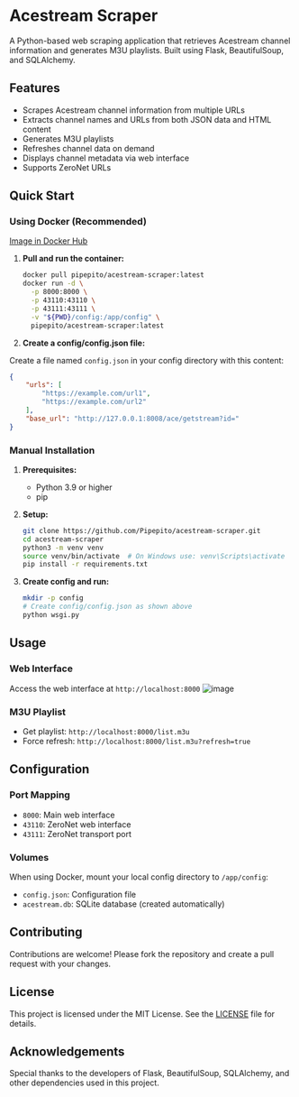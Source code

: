 # Acestream Scraper

A Python-based web scraping application that retrieves Acestream channel information and generates M3U playlists. Built using Flask, BeautifulSoup, and SQLAlchemy.

## Features

- Scrapes Acestream channel information from multiple URLs
- Extracts channel names and URLs from both JSON data and HTML content
- Generates M3U playlists
- Refreshes channel data on demand
- Displays channel metadata via web interface
- Supports ZeroNet URLs

## Quick Start

### Using Docker (Recommended)

[Image in Docker Hub](https://hub.docker.com/r/pipepito/acestream-scraper)
1. **Pull and run the container:**
   ```bash
   docker pull pipepito/acestream-scraper:latest
   docker run -d \
     -p 8000:8000 \
     -p 43110:43110 \
     -p 43111:43111 \
     -v "${PWD}/config:/app/config" \
     pipepito/acestream-scraper:latest

2. **Create a config/config.json file:**

Create a file named `config.json` in your config directory with this content:

```json
{
    "urls": [
        "https://example.com/url1",
        "https://example.com/url2"
    ],
    "base_url": "http://127.0.0.1:8008/ace/getstream?id="
}
```

### Manual Installation

1. **Prerequisites:**
   - Python 3.9 or higher
   - pip

2. **Setup:**
   ```bash
   git clone https://github.com/Pipepito/acestream-scraper.git
   cd acestream-scraper
   python3 -m venv venv
   source venv/bin/activate  # On Windows use: venv\Scripts\activate
   pip install -r requirements.txt

3. **Create config and run:**
   ```bash
   mkdir -p config
   # Create config/config.json as shown above
   python wsgi.py
   ```
## Usage

### Web Interface
Access the web interface at `http://localhost:8000`
![image](https://github.com/user-attachments/assets/f87abf52-bb32-42f1-97e9-b7ca84e6a24c)

### M3U Playlist
- Get playlist: `http://localhost:8000/list.m3u`
- Force refresh: `http://localhost:8000/list.m3u?refresh=true`

## Configuration

### Port Mapping
- `8000`: Main web interface
- `43110`: ZeroNet web interface
- `43111`: ZeroNet transport port

### Volumes
When using Docker, mount your local config directory to `/app/config`:
- `config.json`: Configuration file
- `acestream.db`: SQLite database (created automatically)

## Contributing

Contributions are welcome! Please fork the repository and create a pull request with your changes.

## License

This project is licensed under the MIT License. See the [LICENSE](LICENSE) file for details.

## Acknowledgements

Special thanks to the developers of Flask, BeautifulSoup, SQLAlchemy, and other dependencies used in this project.
